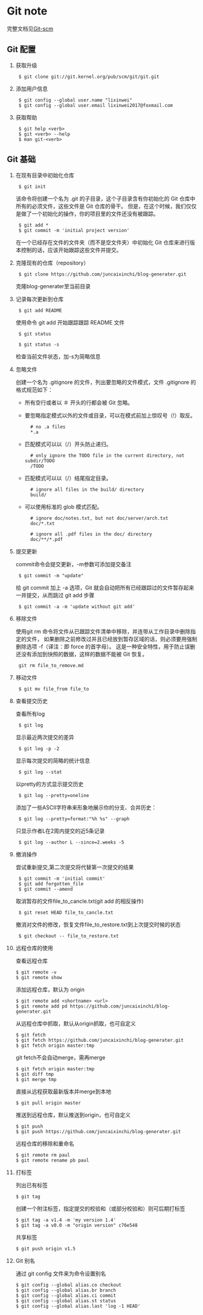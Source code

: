 Git note
===

完整文档见[Git-scm](https://git-scm.com/book/zh/v2)

##	Git 配置

1. 获取升级

		$ git clone git://git.kernel.org/pub/scm/git/git.git

2. 添加用户信息
	
		$ git config --global user.name "lixinwei"
		$ git config --global user.email lixinwei2017@foxmail.com

3. 获取帮助

		$ git help <verb>
		$ git <verb> --help
		$ man git-<verb>

## Git 基础

1. 在现有目录中初始化仓库
	
		$ git init

	该命令将创建一个名为 .git 的子目录，这个子目录含有你初始化的 Git 仓库中所有的必须文件，这些文件是 Git 仓库的骨干。 但是，在这个时候，我们仅仅是做了一个初始化的操作，你的项目里的文件还没有被跟踪。

		$ git add *
		$ git commit -m 'initial project version'

	在一个已经存在文件的文件夹（而不是空文件夹）中初始化 Git 仓库来进行版本控制的话，应该开始跟踪这些文件并提交。 

2. 克隆现有的仓库（repository）
	
		$ git clone https://github.com/juncaixinchi/blog-generater.git

	克隆blog-generater至当前目录

3. 记录每次更新到仓库
	
		$ git add README

	使用命令 git add 开始跟踪跟踪 README 文件

		$ git status

		$ git status -s

	检查当前文件状态，加-s为简略信息

4. 忽略文件

	创建一个名为 .gitignore 的文件，列出要忽略的文件模式，文件 .gitignore 的格式规范如下：

	+ 所有空行或者以 ＃ 开头的行都会被 Git 忽略。
	+ 要忽略指定模式以外的文件或目录，可以在模式前加上惊叹号（!）取反。

			# no .a files
			*.a
	
	+ 匹配模式可以以（/）开头防止递归。

			# only ignore the TODO file in the current directory, not subdir/TODO
			/TODO
	
	+ 匹配模式可以以（/）结尾指定目录。

			# ignore all files in the build/ directory
			build/
	
	+ 可以使用标准的 glob 模式匹配。

			# ignore doc/notes.txt, but not doc/server/arch.txt
			doc/*.txt

			# ignore all .pdf files in the doc/ directory
			doc/**/*.pdf

5. 提交更新
	
	commit命令会提交更新，-m参数可添加提交备注

		$ git commit -m "update"

	给 git commit 加上 -a 选项，Git 就会自动把所有已经跟踪过的文件暂存起来一并提交，从而跳过 git add 步骤

		$ git commit -a -m 'update without git add'

6. 移除文件

	使用git rm 命令将文件从已跟踪文件清单中移除，并连带从工作目录中删除指定的文件， 如果删除之前修改过并且已经放到暂存区域的话，则必须要用强制删除选项 -f（译注：即 force 的首字母）。 这是一种安全特性，用于防止误删还没有添加到快照的数据，这样的数据不能被 Git 恢复。

		git rm file_to_remove.md

7. 移动文件

		$ git mv file_from file_to

8. 查看提交历史
	
	查看所有log

		$ git log

	显示最近两次提交的差异

		$ git log -p -2

	显示每次提交的简略的统计信息

		$ git log --stat

	以pretty的方式显示提交历史

		$ git log --pretty=oneline

	添加了一些ASCII字符串来形象地展示你的分支、合并历史：

		$ git log --pretty=format:"%h %s" --graph
	
	只显示作者L在2周内提交的近5条记录

		$ git log --author L --since=2.weeks -5

9. 撤消操作
		
	尝试重新提交,第二次提交将代替第一次提交的结果
	
		$ git commit -m 'initial commit'
		$ git add forgotten_file
		$ git commit --amend

	取消暂存的文件file_to_cancle.txt(git add 的相反操作)

		$ git reset HEAD file_to_cancle.txt

	撤消对文件的修改，恢复文件file_to_restore.txt到上次提交时候的状态

		$ git checkout -- file_to_restore.txt

10. 远程仓库的使用

	查看远程仓库

		$ git remote -v
		$ git remote show

	添加远程仓库，默认为 origin

		$ git remote add <shortname> <url>
		$ git remote add pd https://github.com/juncaixinchi/blog-generater.git

	从远程仓库中抓取，默认从origin抓取，也可自定义
		
		$ git fetch
		$ git fetch https://github.com/juncaixinchi/blog-generater.git
		$ git fetch origin master:tmp

	git fetch不会自动merge，需再merge

		$ git fetch origin master:tmp
		$ git diff tmp 
		$ git merge tmp

	直接从远程获取最新版本并merge到本地
	
		$ git pull origin master

	推送到远程仓库，默认推送到origin，也可自定义
		
		$ git push
		$ git push https://github.com/juncaixinchi/blog-generater.git

	远程仓库的移除和重命名

		$ git remote rm paul
		$ git remote rename pb paul

11. 打标签

	列出已有标签

		$ git tag

	创建一个附注标签，指定提交的校验和（或部分校验和）则可后期打标签

		$ git tag -a v1.4 -m 'my version 1.4'
		$ git tag -a v0.0 -m "origin version" c76e548

	共享标签

		$ git push origin v1.5

12. Git 别名

	通过 git config 文件来为命令设置别名

		$ git config --global alias.co checkout
		$ git config --global alias.br branch
		$ git config --global alias.ci commit
		$ git config --global alias.st status
		$ git config --global alias.last 'log -1 HEAD'


